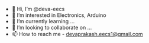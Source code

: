 - 👋 Hi, I’m @deva-eecs
- 👀 I’m interested in Electronics, Arduino
- 🌱 I’m currently learning ...
- 💞️ I’m looking to collaborate on ...
- 📫 How to reach me - devaprakash.eecs1@gmail.com

<!---
deva-eecs/deva-eecs is a ✨ special ✨ repository because its `README.md` (this file) appears on your GitHub profile.
You can click the Preview link to take a look at your changes.
--->
